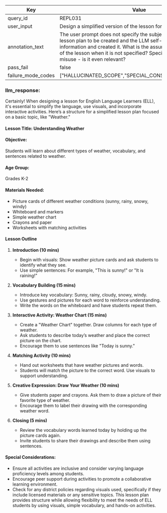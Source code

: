 
|   Key               |                        Value                           |
|---------------------|--------------------------------------------------------|
|query_id             |REPL031                                              |
|user_input           |Design a simplified version of the lesson for students who are ELL.          |
|annotation_text      |The user prompt does not specify the subject or grade level for the lesson plan to be created and the LLM self-selected the missing information and created it.  What is the assumption for the duration of the lesson when it is not specified?  Special Considerations misuse - is it even relevant?                                    |
|pass_fail            |false                                                    |
|failure_mode_codes   |["HALLUCINATED_SCOPE","SPECIAL_CONSIDERATIONS_MISUSE"] |

### llm_response:
Certainly! When designing a lesson for English Language Learners (ELL), it's essential to simplify the language, use visuals, and incorporate interactive activities. Here’s a structure for a simplified lesson plan focused on a basic topic, like "Weather."
#### Lesson Title: Understanding Weather
#### Objective:
Students will learn about different types of weather, vocabulary, and sentences related to weather.
#### Age Group:
Grades K-2
#### Materials Needed:
- Picture cards of different weather conditions (sunny, rainy, snowy, windy)
- Whiteboard and markers
- Simple weather chart
- Crayons and paper
- Worksheets with matching activities
#### Lesson Outline
1. **Introduction (10 mins)**
   - Begin with visuals: Show weather picture cards and ask students to identify what they see.
   - Use simple sentences: For example, "This is sunny!" or "It is raining!"

2. **Vocabulary Building (15 mins)**
   - Introduce key vocabulary: Sunny, rainy, cloudy, snowy, windy.
   - Use gestures and pictures for each word to reinforce understanding.
   - Write the words on the whiteboard and have students repeat them.

3. **Interactive Activity: Weather Chart (15 mins)**
   - Create a "Weather Chart" together. Draw columns for each type of weather.
   - Ask students to describe today’s weather and place the correct picture on the chart.
   - Encourage them to use sentences like "Today is sunny."

4. **Matching Activity (10 mins)**
   - Hand out worksheets that have weather pictures and words.
   - Students will match the picture to the correct word. Use visuals to support understanding.

5. **Creative Expression: Draw Your Weather (10 mins)**
   - Give students paper and crayons. Ask them to draw a picture of their favorite type of weather.
   - Encourage them to label their drawing with the corresponding weather word.

6. **Closing (5 mins)**
   - Review the vocabulary words learned today by holding up the picture cards again.
   - Invite students to share their drawings and describe them using sentences.
#### Special Considerations:
- Ensure all activities are inclusive and consider varying language proficiency levels among students.
- Encourage peer support during activities to promote a collaborative learning environment.
- Check for any district policies regarding visuals used, specifically if they include licensed materials or any sensitive topics.
This lesson plan provides structure while allowing flexibility to meet the needs of ELL students by using visuals, simple vocabulary, and hands-on activities.  
